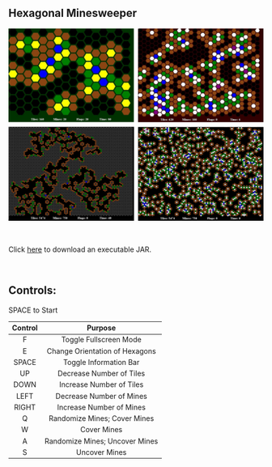 ## Hexagonal Minesweeper

![screenshot](screenshot.jpg)

&nbsp;

Click [here](http://carsoncraig.me/jar/HexagonalMinesweeper.jar) to download an executable JAR.

&nbsp;

## Controls:

SPACE to Start

|Control|Purpose|
|:-:|:-:|
|F | Toggle Fullscreen Mode|
|E | Change Orientation of Hexagons|
|SPACE | Toggle Information Bar|
|UP | Decrease Number of Tiles|
|DOWN | Increase Number of Tiles|
|LEFT | Decrease Number of Mines|
|RIGHT | Increase Number of Mines|
|Q | Randomize Mines; Cover Mines |
|W | Cover Mines|
|A | Randomize Mines; Uncover Mines|
|S | Uncover Mines|
